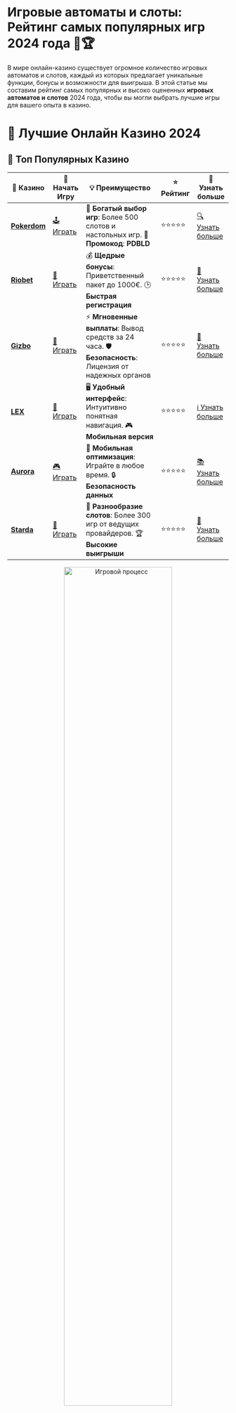 # **Игровые автоматы и слоты: Рейтинг самых популярных игр 2024 года 🎰🏆**

В мире онлайн-казино существует огромное количество игровых автоматов и слотов, каждый из которых предлагает уникальные функции, бонусы и возможности для выигрыша. В этой статье мы составим рейтинг самых популярных и высоко оцененных **игровых автоматов и слотов** 2024 года, чтобы вы могли выбрать лучшие игры для вашего опыта в казино.

# 🎰 Лучшие Онлайн Казино 2024

## 🌟 Топ Популярных Казино

| 🎲 **Казино** | 🔗 **Начать Игру** | 💡 **Преимущество** | ⭐ **Рейтинг** | 🔗 **Узнать больше** |
|--------------|---------------------|---------------------|----------------|----------------------|
| [**Pokerdom**](https://brandplay.link/4k77v2yx) | [🕹️ Играть](https://brandplay.link/4k77v2yx) | 🎉 **Богатый выбор игр**: Более 500 слотов и настольных игр. 🎁 **Промокод**: **PDBLD** | ⭐⭐⭐⭐⭐ | [🔍 Узнать больше](https://brandplay.link/4k77v2yx) |
| [**Riobet**](https://brandplay.link/7xBLTPyj) | [🎰 Играть](https://brandplay.link/7xBLTPyj) | 💰 **Щедрые бонусы**: Приветственный пакет до 1000€. 🕒 **Быстрая регистрация** | ⭐⭐⭐⭐⭐ | [📖 Узнать больше](https://brandplay.link/7xBLTPyj) |
| [**Gizbo**](https://brandplay.link/bprXw4YV) | [🎲 Играть](https://brandplay.link/bprXw4YV) | ⚡ **Мгновенные выплаты**: Вывод средств за 24 часа. 🛡️ **Безопасность**: Лицензия от надежных органов | ⭐⭐⭐⭐⭐ | [📝 Узнать больше](https://brandplay.link/bprXw4YV) |
| [**LEX**](https://brandplay.link/zW4hdDFV) | [🤑 Играть](https://brandplay.link/zW4hdDFV) | 🖥️ **Удобный интерфейс**: Интуитивно понятная навигация. 🎮 **Мобильная версия** | ⭐⭐⭐⭐⭐ | [ℹ️ Узнать больше](https://brandplay.link/zW4hdDFV) |
| [**Aurora**](https://10trafic-stat2.com/click/668546556bcc6313411604bd/6766/13032/subaccount) | [🎮 Играть](https://10trafic-stat2.com/click/668546556bcc6313411604bd/6766/13032/subaccount) | 📱 **Мобильная оптимизация**: Играйте в любое время. 🔒 **Безопасность данных** | ⭐⭐⭐⭐⭐ | [📚 Узнать больше](https://10trafic-stat2.com/click/668546556bcc6313411604bd/6766/13032/subaccount) |
| [**Starda**](https://brandplay.link/fB7xwRFL) | [🎯 Играть](https://brandplay.link/fB7xwRFL) | 🎰 **Разнообразие слотов**: Более 300 игр от ведущих провайдеров. 🏆 **Высокие выигрыши** | ⭐⭐⭐⭐⭐ | [🔎 Узнать больше](https://brandplay.link/fB7xwRFL) |

<div align="center">
    <img src="https://i.pinimg.com/originals/87/9e/b9/879eb9354dd0699582408b68f2e253b2.gif" alt="Игровой процесс" width="70%">
</div>

## 💎 Лучшие Бонусы и Акции

| 🎲 **Казино** | 🔗 **Начать Игру** | 💡 **Преимущество** | ⭐ **Рейтинг** | 🔗 **Узнать больше** |
|--------------|---------------------|---------------------|----------------|----------------------|
| [**Kometa**](https://brandplay.link/8ZymQJV8) | [🎰 Играть](https://brandplay.link/8ZymQJV8) | 🎁 **Эксклюзивные бонусы**: Регулярные акции и промо. 🔄 **Программы лояльности** | ⭐⭐⭐⭐☆ | [🔍 Узнать больше](https://brandplay.link/8ZymQJV8) |
| [**R7**](https://brandplay.link/bMd3Yjsw) | [🕹️ Играть](https://brandplay.link/bMd3Yjsw) | 🕒 **Круглосуточная поддержка**: Всегда на связи. 💸 **Высокие лимиты** | ⭐⭐⭐⭐☆ | [📖 Узнать больше](https://brandplay.link/bMd3Yjsw) |
| [**7K**](https://brandplay.link/BvQyFShp) | [🎲 Играть](https://brandplay.link/BvQyFShp) | 🌟 **Эксклюзивные бонусы**: Только для VIP игроков. 🎉 **Сезонные акции** | ⭐⭐⭐⭐☆ | [📝 Узнать больше](https://brandplay.link/BvQyFShp) |
| [**Kent**](https://brandplay.link/Fv2WP3js) | [🤑 Играть](https://brandplay.link/Fv2WP3js) | 📈 **Высокий RTP**: Более 98%. 💼 **Профессиональная поддержка** | ⭐⭐⭐⭐☆ | [ℹ️ Узнать больше](https://brandplay.link/Fv2WP3js) |
| [**1Xslots**](https://brandplay.link/hSB1khtr) | [🎮 Играть](https://brandplay.link/hSB1khtr) | 🎉 **Множество акций**: Еженедельные бонусы и турниры. 🛡️ **Безопасность** | ⭐⭐⭐⭐☆ | [📚 Узнать больше](https://brandplay.link/hSB1khtr) |
| [**Gama**](https://brandplay.link/j6NMKsDz) | [🎯 Играть](https://brandplay.link/j6NMKsDz) | 🔍 **Интуитивный интерфейс**: Легкость использования. 🏅 **Престижные турниры** | ⭐⭐⭐⭐☆ | [🔎 Узнать больше](https://brandplay.link/j6NMKsDz) |

<div align="center">
    <img src="https://i.pinimg.com/originals/87/9e/b9/879eb9354dd0699582408b68f2e253b2.gif" alt="Игровой процесс" width="70%">
</div>

## 🚀 Быстрые Выигрыши и Поддержка

| 🎲 **Казино** | 🔗 **Начать Игру** | 💡 **Преимущество** | ⭐ **Рейтинг** | 🔗 **Узнать больше** |
|--------------|---------------------|---------------------|----------------|----------------------|
| [**Onion**](https://brandplay.link/zBGRVpQ9) | [🎰 Играть](https://brandplay.link/zBGRVpQ9) | 🤑 **Низкие ставки**: Идеально для начинающих. 🔄 **Быстрые выводы** | ⭐⭐⭐⭐☆ | [🔍 Узнать больше](https://brandplay.link/zBGRVpQ9) |
| [**Чемпион**](https://temon-gter.cfd/go/lRq?p80412p304504pcc44t17455) | [🕹️ Играть](https://temon-gter.cfd/go/lRq?p80412p304504pcc44t17455) | 🏅 **Лояльная программа**: Награды за активность. 🎁 **Ежемесячные бонусы** | ⭐⭐⭐⭐☆ | [📖 Узнать больше](https://temon-gter.cfd/go/lRq?p80412p304504pcc44t17455) |
| [**Vavada**](https://vavadapartner.pro/?promo=ea5c9275-6854-4505-94fc-95ab18221945-linkb2) | [🎲 Играть](https://vavadapartner.pro/?promo=ea5c9275-6854-4505-94fc-95ab18221945-linkb2) | 🚀 **Быстрая регистрация**: Начните играть мгновенно. 🔐 **Безопасные транзакции** | ⭐⭐⭐⭐☆ | [📝 Узнать больше](https://vavadapartner.pro/?promo=ea5c9275-6854-4505-94fc-95ab18221945-linkb2) |
| [**Friends**](https://gofriends.kim/linkb2) | [🤑 Играть](https://gofriends.kim/linkb2) | 🤝 **Социальные игры**: Играйте с друзьями. 🌐 **Мультиплатформенность** | ⭐⭐⭐⭐☆ | [ℹ️ Узнать больше](https://gofriends.kim/linkb2) |
| [**1WIN**](https://brandplay.link/smXVpBbG) | [🎮 Играть](https://brandplay.link/smXVpBbG) | 🏆 **Спортивные ставки**: Широкий выбор видов спорта. 💵 **Высокие коэффициенты** | ⭐⭐⭐⭐☆ | [📚 Узнать больше](https://brandplay.link/smXVpBbG) |
| [**Drip**](https://drp-ircp01.com/c07e6a3db) | [🎯 Играть](https://drp-ircp01.com/c07e6a3db) | 🌐 **Инновационные игры**: Новейшие игровые технологии. 🛡️ **Высокая безопасность** | ⭐⭐⭐⭐☆ | [🔎 Узнать больше](https://drp-ircp01.com/c07e6a3db) |
| [**JoyCasino**](https://rpc30.call2me.pro/?/ru/registration?apkpop=0&partner=p24970p3291217pc98f) | [🎰 Играть](https://rpc30.call2me.pro/?/ru/registration?apkpop=0&partner=p24970p3291217pc98f) | 🎁 **Приятные бонусы**: Ежедневные акции и подарки. 🕹️ **Разнообразие игр** | ⭐⭐⭐⭐☆ | [🔍 Узнать больше](https://rpc30.call2me.pro/?/ru/registration?apkpop=0&partner=p24970p3291217pc98f) |

<div align="center">
    <img src="https://i.pinimg.com/originals/87/9e/b9/879eb9354dd0699582408b68f2e253b2.gif" alt="Игровой процесс" width="70%">
</div>
---

✨ **Выбирайте лучшее казино для себя и наслаждайтесь игрой! Удачи!** ✨
![Игровые автоматы](https://i.pinimg.com/originals/a9/29/6e/a9296ea1cf6a7c20a985e593451f0323.png)

## Что делает слот популярным? 🤔

Чтобы слот попал в рейтинг лучших, он должен сочетать несколько ключевых факторов:
- **Интересная тема и графика**. Хороший слот должен быть визуально привлекательным и интересным с точки зрения сюжета.
- **Высокий RTP (Возврат игроку)**. Игры с более высоким процентом отдачи дают игрокам больше шансов на выигрыш.
- **Бонусные функции**. Разнообразие бонусов и дополнительных игр, таких как фриспины, мультипликаторы и джекпоты, повышает увлекательность слота.
- **Репутация и отзывы игроков**. Популярность игры среди игроков и её положительные отзывы могут свидетельствовать о её качестве.

## Топ-5 игровых автоматов и слотов 2024 года 🎉

### 1. **Gates of Olympus** 💎

Этот слот от **Pragmatic Play** стал настоящим хитом среди игроков. С его захватывающими графическими эффектами и бонусной игрой с множителями, где выигрыши могут достигать до 5000x, **Gates of Olympus** привлекает внимание многих любителей азартных игр.

- **RTP**: 96.50%
- **Особенности**: Множители, фриспины, расширяющиеся символы.

### 2. **Sweet Bonanza** 🍬

**Sweet Bonanza** от Pragmatic Play - это яркий и веселый слот, где сладости и фрукты сыплются с неба. Игровая механика **"Tumble"** позволяет выигрывать несколько раз подряд на одном спине, а фриспины с множителями делают игру ещё более увлекательной.

- **RTP**: 96.51%
- **Особенности**: Тумблинг-символы, фриспины, множители.

### 3. **Book of Dead** 📚

Слот от **Play’n GO** о Древнем Египте — один из самых популярных в мире. Он обладает отличными графическими эффектами, классической механикой "Book of" и большими возможностями для выигрыша, особенно в бонусной игре.

- **RTP**: 96.21%
- **Особенности**: Бесплатные вращения, специальные расширяющиеся символы.

### 4. **Dead or Alive 2** 🔫

Этот слот от **NetEnt** погружает игроков в атмосферу Дикого Запада. С фриспинами и джекпотом, игра идеально подходит для любителей высоких ставок и больших выигрышей.

- **RTP**: 96.82%
- **Особенности**: Бонусные игры, фриспины, множители.

### 5. **Mega Moolah** 🦁

**Mega Moolah** от **Microgaming** известен своими огромными джекпотами. Этот слот уже не раз становился темой новостей благодаря своим выигрышам, которые достигают миллионов долларов. Игра стоит в отдельной категории, благодаря своей популярности и шансам на супервыигрыш.

- **RTP**: 88.12%
- **Особенности**: Прогрессивный джекпот, бесплатные вращения.

## Как выбрать слот для игры? 🎯

При выборе слота для игры стоит учитывать следующие факторы:

### 1. **RTP и волатильность**
   Рейтинг слота часто зависит от его RTP (Return to Player) — процента, который слот возвращает игрокам на протяжении долгосрочной игры. Высокий RTP, как правило, гарантирует более стабильные выплаты.

### 2. **Тема и графика**
   Важный аспект, который влияет на впечатление от игры. Выбирайте слоты с темами, которые вам интересны, будь то приключения, фантастика или исторические сюжеты.

### 3. **Бонусные игры**
   Многие слоты предлагают уникальные бонусы, такие как фриспины или специальные символы. Эти функции могут значительно повысить шансы на крупные выигрыши.

### 4. **Отзывы игроков**
   Прочитайте отзывы и форумы, чтобы узнать, какой опыт других игроков с определенными слотами. Это поможет вам избежать разочарований и найти наиболее выгодные игры.

## Заключение: Как выбрать лучший слот для игры? 🌟

Выбор игрового автомата зависит от ваших предпочтений и опыта. Если вы хотите играть в слот с высокими шансами на выигрыш, обратите внимание на RTP и волатильность. Если вы ищете игру с яркой темой и уникальными бонусами, выбирайте слоты, которые предлагают интересные дополнительные функции.

**Попробуйте играть в эти популярные слоты и выберите тот, который принесет вам наибольшее удовольствие и выгоду!**

**Какой слот вам нравится больше всего? Поделитесь в комментариях!**
